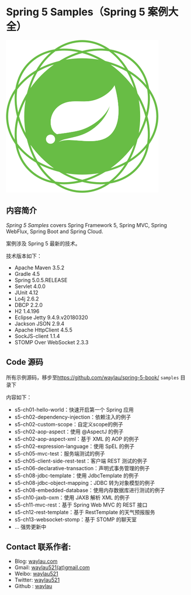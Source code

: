 # Spring 5 Samples（Spring 5 案例大全）

![](images/icon-spring-framework.svg)


## 内容简介

*Spring 5 Samples* covers Spring Framework 5, Spring MVC, Spring WebFlux, Spring Boot and Spring Cloud.

案例涉及 Spring 5 最新的技术。

技术版本如下：

* Apache Maven 3.5.2
* Gradle 4.5
* Spring 5.0.5.RELEASE
* Servlet 4.0.0
* JUnit 4.12
* Lo4j 2.6.2
* DBCP 2.2.0
* H2 1.4.196
* Eclipse Jetty 9.4.9.v20180320
* Jackson JSON 2.9.4
* Apache HttpClient 4.5.5
* SockJS-client 1.1.4
* STOMP Over WebSocket 2.3.3

## Code 源码

所有示例源码，移步至<https://github.com/waylau/spring-5-book/>  `samples` 目录下
 
内容如下：

* s5-ch01-hello-world：快速开启第一个 Spring 应用
* s5-ch02-dependency-injection：依赖注入的例子
* s5-ch02-custom-scope：自定义scope的例子
* s5-ch02-aop-aspect：使用 @AspectJ 的例子
* s5-ch02-aop-aspect-xml：基于 XML 的 AOP 的例子
* s5-ch02-expression-language：使用 SpEL 的例子
* s5-ch05-mvc-test：服务端测试的例子
* s5-ch05-client-side-rest-test：客户端 REST 测试的例子
* s5-ch06-declarative-transaction：声明式事务管理的例子
* s5-ch08-jdbc-template：使用 JdbcTemplate 的例子
* s5-ch08-jdbc-object-mapping：JDBC 转为对象模型的例子
* s5-ch08-embedded-database：使用内存数据库进行测试的例子
* s5-ch10-jaxb-oxm：使用 JAXB 解析 XML 的例子
* s5-ch11-mvc-rest：基于 Spring Web MVC 的 REST 接口
* s5-ch12-rest-template：基于 RestTemplate 的天气预报服务
* s5-ch13-websocket-stomp：基于 STOMP 的聊天室
* ... 强势更新中

## Contact 联系作者:

* Blog: [waylau.com](https://waylau.com)
* Gmail: [waylau521(at)gmail.com](mailto:waylau521@gmail.com)
* Weibo: [waylau521](http://weibo.com/waylau521)
* Twitter: [waylau521](https://twitter.com/waylau521)
* Github : [waylau](https://github.com/waylau)
